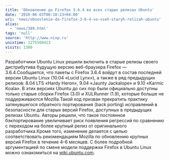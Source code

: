 ```yaml
---
title: 'Обновление до Firefox 3.6.4 во всех старых релизах Ubuntu'
date: '2010-06-03T00:10:23+04:00'
uri: 'news/obnovlenie-do-firefox-3-6-4-vo-vseh-staryh-relizah-ubuntu'
alias: 
  - 'news/389.html'
tags: 'null'
source: 'http://www.nixp.ru'
unixtime: 1275509423
visits: 1380
---
```

Разработчики Ubuntu Linux решили включить в старые релизы своего дистрибутива будущую версию веб-браузера Firefox — 3.6.4.Сообщается, что пакеты с Firefox 3.6.4 войдут в состав последней версии Ubuntu Linux (10.04 «Lucid Lynx»), а также в ряд предыдущих релизов: 8.04 LTS «Hardy Heron», 9.04 «Jaunty Jackalope» и 9.10 «Karmic Koala». В этих версиях Ubuntu до сих пор были официально доступны только старые сборки Firefox (3.0) и XULRunner (1.9), которые больше не поддерживаются Mozilla.Такой ход призван прекратить практику затянувшегося обратного портирования (back porting) исправлений в безопасности для старых версий Firefox, доступных в предыдущих релизах Ubuntu. Авторы решили, что такое постоянное бэкпортирование увеличивает риск появления регрессий по сравнению с переходом на более крупный релиз от оригинального разработчика.Кроме того, изменение делается с целью соответствовать рекомендациям Mozilla по обновлению крупных версий Firefox в течение 4-6 месяцев. С более подробной аргументацией по смене модели поддержки Firefox в Ubuntu Linux можно ознакомиться на [wiki.ubuntu.com](https://wiki.ubuntu.com/DesktopTeam/Specs/Lucid/FirefoxNewSupportModel).
